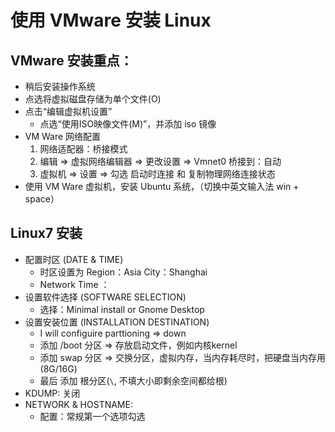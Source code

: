 # 使用 VMware 安装 Linux

## VMware 安装重点：

-   稍后安装操作系统
-   点选将虚拟磁盘存储为单个文件(O)
-   点击“编辑虚拟机设置”
    -   点选“使用ISO映像文件(M)”，并添加 iso 镜像
-   VM Ware 网络配置
    1.  网络适配器：桥接模式
    2.  编辑 => 虚拟网络编辑器 => 更改设置 => Vmnet0 桥接到：自动
    3.  虚拟机 => 设置 => 勾选 启动时连接 和 复制物理网络连接状态
-   使用 VM Ware 虚拟机，安装 Ubuntu 系统，（切换中英文输入法 win + space）

## Linux7 安装

-   配置时区 (DATE & TIME)
    -   时区设置为 Region：Asia    City：Shanghai
    -   Network Time ：
-   设置软件选择 (SOFTWARE SELECTION)
    -   选择：Minimal install or Gnome Desktop
-   设置安装位置 (INSTALLATION DESTINATION)
    -   I will configuire parttioning => down
    -   添加 /boot 分区 => 存放启动文件，例如内核kernel
    -   添加 swap 分区 => 交换分区，虚拟内存，当内存耗尽时，把硬盘当内存用(8G/16G)
    -   最后 添加 根分区(`\`, 不填大小即剩余空间都给根)
-   KDUMP: 关闭
-   NETWORK & HOSTNAME:
    -   配置：常规第一个选项勾选
